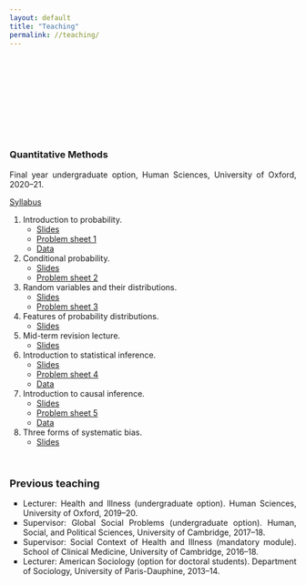 ```yaml
---
layout: default
title: "Teaching"
permalink: //teaching/
---
```

<p style="text-align: justify;"><br></p>
<p style="text-align: justify;"><br></p>
<p style="text-align: justify;"><br></p>
<p style="text-align: justify;"><br></p>
<p style="text-align: justify;"><br></p>
<h3 style="text-align: justify;">Quantitative Methods&nbsp;</h3>
<p style="text-align: justify;">Final year undergraduate option, Human Sciences, University of Oxford, 2020&ndash;21.</p>
<p style="text-align: justify;"><a href="https://github.com/eliasnosrati/eliasnosrati.github.io/blob/master/QM_2020.pdf" rel="noopener noreferrer" target="_blank">Syllabus</a></p>
<ol>
    <li>Introduction to probability.&nbsp;<ul>
            <li style="text-align: justify;"><a href="https://github.com/eliasnosrati/eliasnosrati.github.io/blob/master/QM_L1.pdf" rel="noopener noreferrer" target="_blank">Slides</a>&nbsp;</li>
            <li style="text-align: justify;"><a href="https://github.com/eliasnosrati/eliasnosrati.github.io/blob/master/QM_PS1.pdf" rel="noopener noreferrer" target="_blank">Problem sheet 1</a></li>
            <li style="text-align: justify;"><a href="https://qss.princeton.press/student-resources-for-quantitative-social-science/" rel="noopener noreferrer" target="_blank">Data</a></li>
        </ul>
    </li>
    <li>Conditional probability.<ul>
            <li style="text-align: justify;"><a href="https://github.com/eliasnosrati/eliasnosrati.github.io/blob/master/QM_L2.pdf" rel="noopener noreferrer" target="_blank">Slides</a></li>
            <li style="text-align: justify;"><a href="https://github.com/eliasnosrati/eliasnosrati.github.io/blob/master/QM_PS2.pdf" rel="noopener noreferrer" target="_blank">Problem sheet 2</a></li>
        </ul>
    </li>
    <li>Random variables and their distributions.<ul>
            <li style="text-align: justify;"><a href="https://github.com/eliasnosrati/eliasnosrati.github.io/blob/master/QM_L3.pdf" rel="noopener noreferrer" target="_blank">Slides</a></li>
            <li style="text-align: justify;"><a href="https://github.com/eliasnosrati/eliasnosrati.github.io/blob/master/QM_PS3.pdf" rel="noopener noreferrer" target="_blank">Problem sheet 3</a></li>
        </ul>
    </li>
    <li>Features of probability distributions.<ul>
            <li style="text-align: justify;"><a href="https://github.com/eliasnosrati/eliasnosrati.github.io/blob/master/QM_L4.pdf" rel="noopener noreferrer" target="_blank">Slides</a></li>
        </ul>
    </li>
    <li>Mid-term revision lecture.<ul>
            <li style="text-align: justify;"><a href="https://github.com/eliasnosrati/eliasnosrati.github.io/blob/master/QM_L5.pdf" rel="noopener noreferrer" target="_blank">Slides</a></li>
        </ul>
    </li>
    <li>Introduction to statistical inference.<ul>
            <li style="text-align: justify;"><a href="https://github.com/eliasnosrati/eliasnosrati.github.io/blob/master/QM_L6.pdf">Slides</a></li>
            <li style="text-align: justify;"><a href="https://github.com/eliasnosrati/eliasnosrati.github.io/blob/master/QM_PS4.pdf" rel="noopener noreferrer" target="_blank">Problem sheet 4</a></li>
            <li style="text-align: justify;"><a href="https://github.com/eliasnosrati/eliasnosrati.github.io/blob/master/QM_data_2.zip" rel="noopener noreferrer" target="_blank">Data</a></li>
        </ul>
    </li>
    <li>Introduction to causal inference.<ul>
            <li style="text-align: justify;"><a href="https://github.com/eliasnosrati/eliasnosrati.github.io/blob/master/QM_L7.pdf" rel="noopener noreferrer" target="_blank">Slides</a></li>
            <li style="text-align: justify;"><a href="https://github.com/eliasnosrati/eliasnosrati.github.io/blob/master/QM_PS5.pdf" rel="noopener noreferrer" target="_blank">Problem sheet 5</a></li>
            <li style="text-align: justify;"><a href="https://github.com/eliasnosrati/eliasnosrati.github.io/blob/master/smoking.csv" rel="noopener noreferrer" target="_blank">Data</a></li>
        </ul>
    </li>
    <li>Three forms of systematic bias.<ul>
            <li style="text-align: justify;"><a href="https://github.com/eliasnosrati/eliasnosrati.github.io/blob/master/QM_L8.pdf" rel="noopener noreferrer" target="_blank">Slides</a></li>
        </ul>
    </li>
</ol>
<p style="text-align: justify;"><br></p>
<h3 style="text-align: justify;"><strong><span style="font-size: 18px;">Previous teaching</span></strong></h3>
<ul style="list-style-type: square; text-align: justify;">
    <li>Lecturer: Health and Illness (undergraduate option). Human Sciences, University of Oxford, 2019&ndash;20.</li>
    <li>Supervisor: Global Social Problems (undergraduate option). Human, Social, and Political Sciences, University of Cambridge, 2017&ndash;18.</li>
    <li>Supervisor: Social Context of Health and Illness (mandatory module). School of Clinical Medicine, University of Cambridge, 2016&ndash;18.</li>
    <li>Lecturer: American Sociology (option for doctoral students). Department of Sociology, University of Paris-Dauphine, 2013&ndash;14.</li>
</ul>
<p><br></p>
